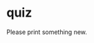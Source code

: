 # quiz

<!-- vars =
questions:
choices:
user_input:
correct:
 -->
<!-- Make a basic layout in HTML using the correct divs -->
<!-- Quiz start HTML => JS -->
<!-- Present questions and choices HTML => JS -->
<!-- event.listener for user choice -->
<!-- Submit for each question event listener button# on.click -->
<!-- log user choice -->
<!-- run a function that cycles through to question[9] -->
<!-- Have empty variable for user input -->
<!-- have test bank with correct answers-->
<!-- if user choice == correct then final++-->
<!-- else user choice == 0 -->
<!-- locally store each resonse -->
<!-- event listener for final submit -->
<!-- display final++ out of questions.lenghth in HTML -->

Please print something new.

